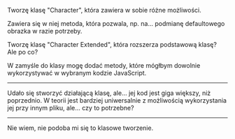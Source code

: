 Tworzę klasę "Character", która zawiera w sobie różne możliwości.

Zawiera się w niej metoda, która pozwala, np. na... podmianę defaultowego obrazka w razie potrzeby.

Tworzę klasę "Character Extended", która rozszerza podstawową klasę? Ale po co?

W zamyśle do klasy mogę dodać metody, które mógłbym dowolnie wykorzystywać w wybranym kodzie JavaScript.

---

Udało się stworzyć działającą klasę, ale... jej kod jest giga większy, niż poprzednio. W teorii jest bardziej uniwersalnie z możliwością wykorzystania jej przy innym pliku, ale... czy to potrzebne?

---

Nie wiem, nie podoba mi się to klasowe tworzenie.